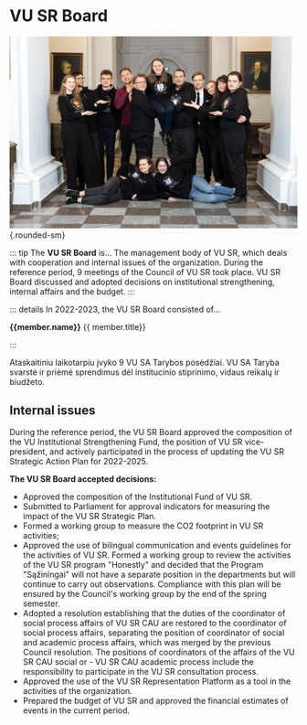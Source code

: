 # VU SR Board

<script setup>
import PersonAvatar from '../../../components/PersonAvatar.vue'
import { taryba } from '../../../data/bendruomene.ts'
</script>

![VU SA Taryba](../../public/img/bendros-nuotraukos/Taryba.jpg){.rounded-sm}

::: tip The **VU SR Board** is...
The management body of VU SR, which deals with cooperation and internal issues
of the organization. During the reference period, 9 meetings of the Council
of VU SR took place. VU SR Board discussed and adopted decisions on institutional
strengthening, internal affairs and the budget.
:::

::: details In 2022-2023, the VU SR Board consisted of...

<section class="grid grid-cols-1 sm:grid-cols-2 gap-6 p-4" >
    <PersonAvatar :size="56" :src="member.avatar" v-for="member in taryba" >
    <div class="flex flex-col leading-5">
        <strong class="text-md/4">{{member.name}}</strong>
        <span class="text-xs">{{ member.title}}</span></div>
    </PersonAvatar>
</section>

:::

Ataskaitiniu laikotarpiu įvyko 9 VU SA Tarybos posėdžiai. VU SA
Taryba svarstė ir priėmė sprendimus dėl institucinio stiprinimo, vidaus
reikalų ir biudžeto.

## Internal issues

During the reference period, the VU SR Board approved the composition of the VU
Institutional Strengthening Fund, the position of VU SR vice-president,
and actively participated in the process of updating the VU SR Strategic Action
Plan for 2022-2025.

**The VU SR Board accepted decisions:**

- Approved the composition of the Institutional Fund of VU SR.
- Submitted to Parliament for approval indicators for measuring the impact of
the VU SR Strategic Plan.
- Formed a working group to measure the CO2 footprint in VU SR activities;
- Approved the use of bilingual communication and events guidelines for the
activities of VU SR.
Formed a working group to review the activities of the VU SR program "Honestly"
and decided that the Program "Sąžiningai" will not have a separate position in
the departments but will continue to carry out observations. Compliance with this
plan will be ensured by the Council's working group by the end of the spring semester.
- Adopted a resolution establishing that the duties of the coordinator of
social process affairs of VU SR CAU are restored to the coordinator of social
process affairs, separating the position of coordinator of social and academic
process affairs, which was merged by the previous Council resolution. The positions
of coordinators of the affairs of the VU SR CAU social or - VU SR CAU academic
process include the responsibility to participate in the VU SR consultation process.
- Approved the use of the VU SR Representation Platform as a tool in the activities
of the organization.
- Prepared the budget of VU SR and approved the financial estimates of events in
the current period.
